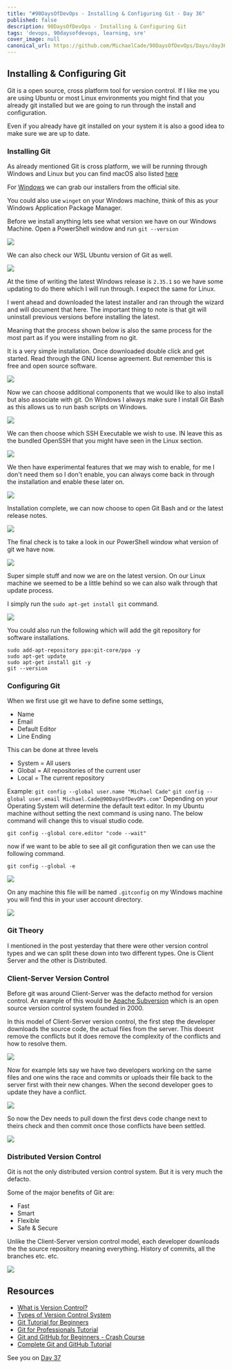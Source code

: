 ```yaml
---
title: "#90DaysOfDevOps - Installing & Configuring Git - Day 36"
published: false
description: 90DaysOfDevOps - Installing & Configuring Git
tags: 'devops, 90daysofdevops, learning, sre'
cover_image: null
canonical_url: https://github.com/MichaelCade/90DaysOfDevOps/Days/day36.md 
---
```

## Installing & Configuring Git

Git is a open source, cross platform tool for version control. If I like me you are using Ubuntu or most Linux environments you might find that you already git installed but we are going to run through the install and configuration. 

Even if you already have git installed on your system it is also a good idea to make sure we are up to date. 

### Installing Git

As already mentioned Git is cross platform, we will be running through Windows and Linux but you can find macOS also listed [here](https://git-scm.com/book/en/v2/Getting-Started-Installing-Git)

For [Windows](https://git-scm.com/download/win) we can grab our installers from the official site. 

You could also use `winget` on your Windows machine, think of this as your Windows Application Package Manager. 

Before we install anything lets see what version we have on our Windows Machine. Open a PowerShell window and run `git --version` 

![](Images/Day36_Git1.png)

We can also check our WSL Ubuntu version of Git as well. 

![](Images/Day36_Git2.png)

At the time of writing the latest Windows release is `2.35.1` so we have some updating to do there which I will run through. I expect the same for Linux. 

I went ahead and downloaded the latest installer and ran through the wizard and will document that here. The important thing to note is that git will uninstall previous versions before installing the latest. 

Meaning that the process shown below is also the same process for the most part as if you were installing from no git. 

It is a very simple installation. Once downloaded double click and get started. Read through the GNU license agreement. But remember this is free and open source software. 

![](Images/Day36_Git3.png)

Now we can choose additional components that we would like to also install but also associate with git. On Windows I always make sure I install Git Bash as this allows us to run bash scripts on Windows. 

![](Images/Day36_Git4.png)

We can then choose which SSH Executable we wish to use. IN leave this as the bundled OpenSSH that you might have seen in the Linux section. 

![](Images/Day36_Git5.png)

We then have experimental features that we may wish to enable, for me I don't need them so I don't enable, you can always come back in through the installation and enable these later on. 

![](Images/Day36_Git6.png)

Installation complete, we can now choose to open Git Bash and or the latest release notes. 

![](Images/Day36_Git7.png)

The final check is to take a look in our PowerShell window what version of git we have now. 

![](Images/Day36_Git8.png)

Super simple stuff and now we are on the latest version. On our Linux machine we seemed to be a little behind so we can also walk through that update process. 

I simply run the `sudo apt-get install git` command. 

![](Images/Day36_Git9.png)

You could also run the following which will add the git repository for software installations. 

```
sudo add-apt-repository ppa:git-core/ppa -y
sudo apt-get update
sudo apt-get install git -y
git --version
``` 
### Configuring Git

When we first use git we have to define some settings, 

- Name
- Email 
- Default Editor
- Line Ending

This can be done at three levels 

- System = All users 
- Global = All repositories of the current user 
- Local = The current repository

Example: 
`git config --global user.name "Michael Cade"` 
`git config --global user.email Michael.Cade@90DaysOfDevOPs.com"`
Depending on your Operating System will determine the default text editor. In my Ubuntu machine without setting the next command is using nano. The below command will change this to visual studio code. 

`git config --global core.editor "code --wait"`

now if we want to be able to see all git configuration then we can use the following command. 

`git config --global -e` 

![](Images/Day36_Git10.png)

On any machine this file will be named `.gitconfig` on my Windows machine you will find this in your user account directory. 

![](Images/Day36_Git11.png)

### Git Theory

I mentioned in the post yesterday that there were other version control types and we can split these down into two different types. One is Client Server and the other is Distributed. 

### Client-Server Version Control 

Before git was around Client-Server was the defacto method for version control. An example of this would be [Apache Subversion](https://subversion.apache.org/) which is an open source version control system founded in 2000. 

In this model of Client-Server version control, the first step the developer downloads the source code, the actual files from the server. This doesnt remove the conflicts but it does remove the complexity of the conflicts and how to resolve them. 

![](Images/Day36_Git12.png)

Now for example lets say we have two developers working on the same files and one wins the race and commits or uploads their file back to the server first with their new changes. When the second developer goes to update they have a conflict. 

![](Images/Day36_Git13.png)

So now the Dev needs to pull down the first devs code change next to theirs check and then commit once those conflicts have been settled. 

![](Images/Day36_Git15.png)

### Distributed Version Control 

Git is not the only distributed version control system. But it is very much the defacto. 

Some of the major benefits of Git are: 

- Fast 
- Smart 
- Flexible 
- Safe & Secure

Unlike the Client-Server version control model, each developer downloads the the source repository meaning everything. History of commits, all the branches etc. etc. 

![](Images/Day36_Git16.png)

## Resources 

- [What is Version Control?](https://www.youtube.com/watch?v=Yc8sCSeMhi4)
- [Types of Version Control System](https://www.youtube.com/watch?v=kr62e_n6QuQ)
- [Git Tutorial for Beginners](https://www.youtube.com/watch?v=8JJ101D3knE&t=52s) 
- [Git for Professionals Tutorial](https://www.youtube.com/watch?v=Uszj_k0DGsg) 
- [Git and GitHub for Beginners - Crash Course](https://www.youtube.com/watch?v=RGOj5yH7evk&t=8s) 
- [Complete Git and GitHub Tutorial](https://www.youtube.com/watch?v=apGV9Kg7ics)

See you on [Day 37](day37.md) 
